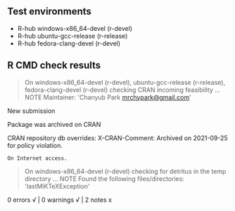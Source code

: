 ## Test environments
- R-hub windows-x86_64-devel (r-devel)
- R-hub ubuntu-gcc-release (r-release)
- R-hub fedora-clang-devel (r-devel)

## R CMD check results
> On windows-x86_64-devel (r-devel), ubuntu-gcc-release (r-release), fedora-clang-devel (r-devel)
  checking CRAN incoming feasibility ... NOTE
  Maintainer: 'Chanyub Park <mrchypark@gmail.com>'
  
  New submission
  
  Package was archived on CRAN
  
  CRAN repository db overrides:
    X-CRAN-Comment: Archived on 2021-09-25 for policy violation.
  
    On Internet access.

> On windows-x86_64-devel (r-devel)
  checking for detritus in the temp directory ... NOTE
  Found the following files/directories:
    'lastMiKTeXException'

0 errors √ | 0 warnings √ | 2 notes x
